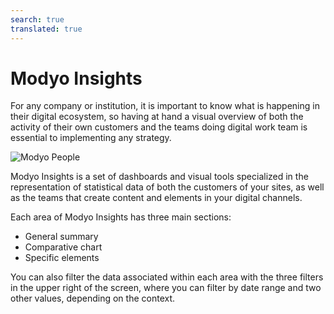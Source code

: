 ```yaml
---
search: true
translated: true
---
```


# Modyo Insights

For any company or institution, it is important to know what is happening in their digital ecosystem, so having at hand a visual overview of both the activity of their own customers and the teams doing digital work team is essential to implementing any strategy.

![Modyo People](/assets/img/insights/header.jpg)

Modyo Insights is a set of dashboards and visual tools specialized in the representation of statistical data of both the customers of your sites, as well as the teams that create content and elements in your digital channels.

Each area of Modyo Insights has three main sections:

- General summary
- Comparative chart
- Specific elements

You can also filter the data associated within each area with the three filters in the upper right of the screen, where you can filter by date range and two other values, depending on the context.
